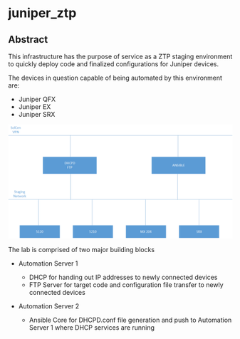# juniper_ztp

## Abstract
This infrastructure has the purpose of service as a ZTP staging environment to quickly deploy code and finalized configurations for Juniper devices.

The devices in question capable of being automated by this environment are:
* Juniper QFX
* Juniper EX
* Juniper SRX

![Alt text](images/ztp_staging.png?raw=true "Title")

The lab is comprised of two major building blocks
* Automation Server 1
  * DHCP for handing out IP addresses to newly connected devices
  * FTP Server for target code and configuration file transfer to newly connected devices

* Automation Server 2
  * Ansible Core for DHCPD.conf file generation and push to Automation Server 1 where DHCP services are running
